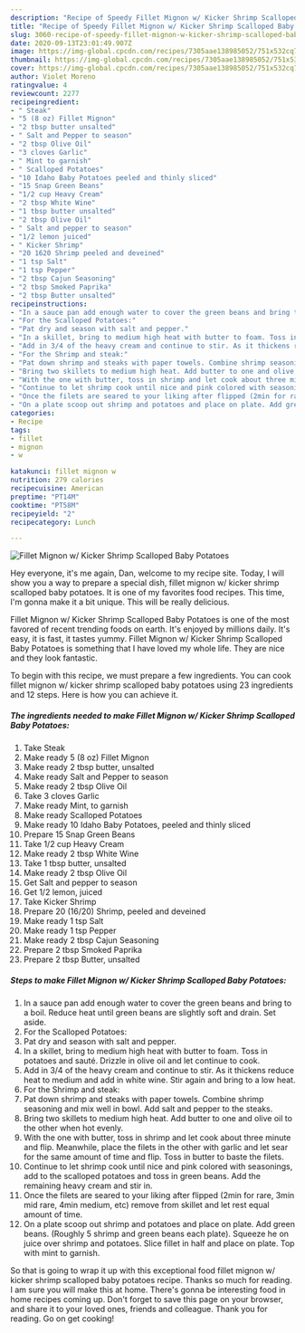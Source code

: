 ```yaml
---
description: "Recipe of Speedy Fillet Mignon w/ Kicker Shrimp Scalloped Baby Potatoes"
title: "Recipe of Speedy Fillet Mignon w/ Kicker Shrimp Scalloped Baby Potatoes"
slug: 3060-recipe-of-speedy-fillet-mignon-w-kicker-shrimp-scalloped-baby-potatoes
date: 2020-09-13T23:01:49.907Z
image: https://img-global.cpcdn.com/recipes/7305aae138985052/751x532cq70/fillet-mignon-w-kicker-shrimp-scalloped-baby-potatoes-recipe-main-photo.jpg
thumbnail: https://img-global.cpcdn.com/recipes/7305aae138985052/751x532cq70/fillet-mignon-w-kicker-shrimp-scalloped-baby-potatoes-recipe-main-photo.jpg
cover: https://img-global.cpcdn.com/recipes/7305aae138985052/751x532cq70/fillet-mignon-w-kicker-shrimp-scalloped-baby-potatoes-recipe-main-photo.jpg
author: Violet Moreno
ratingvalue: 4
reviewcount: 2277
recipeingredient:
- " Steak"
- "5 (8 oz) Fillet Mignon"
- "2 tbsp butter unsalted"
- " Salt and Pepper to season"
- "2 tbsp Olive Oil"
- "3 cloves Garlic"
- " Mint to garnish"
- " Scalloped Potatoes"
- "10 Idaho Baby Potatoes peeled and thinly sliced"
- "15 Snap Green Beans"
- "1/2 cup Heavy Cream"
- "2 tbsp White Wine"
- "1 tbsp butter unsalted"
- "2 tbsp Olive Oil"
- " Salt and pepper to season"
- "1/2 lemon juiced"
- " Kicker Shrimp"
- "20 1620 Shrimp peeled and deveined"
- "1 tsp Salt"
- "1 tsp Pepper"
- "2 tbsp Cajun Seasoning"
- "2 tbsp Smoked Paprika"
- "2 tbsp Butter unsalted"
recipeinstructions:
- "In a sauce pan add enough water to cover the green beans and bring to a boil. Reduce heat until green beans are slightly soft and drain. Set aside."
- "For the Scalloped Potatoes:"
- "Pat dry and season with salt and pepper."
- "In a skillet, bring to medium high heat with butter to foam. Toss in potatoes and sauté. Drizzle in olive oil and let continue to cook."
- "Add in 3/4 of the heavy cream and continue to stir. As it thickens reduce heat to medium and add in white wine. Stir again and bring to a low heat."
- "For the Shrimp and steak:"
- "Pat down shrimp and steaks with paper towels. Combine shrimp seasoning and mix well in bowl. Add salt and pepper to the steaks."
- "Bring two skillets to medium high heat. Add butter to one and olive oil to the other when hot evenly."
- "With the one with butter, toss in shrimp and let cook about three minute and flip. Meanwhile, place the filets in the other with garlic and let sear for the same amount of time and flip. Toss in butter to baste the filets."
- "Continue to let shrimp cook until nice and pink colored with seasonings, add to the scalloped potatoes and toss in green beans. Add the remaining heavy cream and stir in."
- "Once the filets are seared to your liking after flipped (2min for rare, 3min mid rare, 4min medium, etc) remove from skillet and let rest equal amount of time."
- "On a plate scoop out shrimp and potatoes and place on plate. Add green beans. (Roughly 5 shrimp and green beans each plate). Squeeze he on juice over shrimp and potatoes. Slice fillet in half and place on plate. Top with mint to garnish."
categories:
- Recipe
tags:
- fillet
- mignon
- w

katakunci: fillet mignon w 
nutrition: 279 calories
recipecuisine: American
preptime: "PT14M"
cooktime: "PT58M"
recipeyield: "2"
recipecategory: Lunch

---
```



![Fillet Mignon w/ Kicker Shrimp Scalloped Baby Potatoes](https://img-global.cpcdn.com/recipes/7305aae138985052/751x532cq70/fillet-mignon-w-kicker-shrimp-scalloped-baby-potatoes-recipe-main-photo.jpg)

Hey everyone, it's me again, Dan, welcome to my recipe site. Today, I will show you a way to prepare a special dish, fillet mignon w/ kicker shrimp scalloped baby potatoes. It is one of my favorites food recipes. This time, I'm gonna make it a bit unique. This will be really delicious.



Fillet Mignon w/ Kicker Shrimp Scalloped Baby Potatoes is one of the most favored of recent trending foods on earth. It's enjoyed by millions daily. It's easy, it is fast, it tastes yummy. Fillet Mignon w/ Kicker Shrimp Scalloped Baby Potatoes is something that I have loved my whole life. They are nice and they look fantastic.


To begin with this recipe, we must prepare a few ingredients. You can cook fillet mignon w/ kicker shrimp scalloped baby potatoes using 23 ingredients and 12 steps. Here is how you can achieve it.

<!--inarticleads1-->

##### The ingredients needed to make Fillet Mignon w/ Kicker Shrimp Scalloped Baby Potatoes:

1. Take  Steak
1. Make ready 5 (8 oz) Fillet Mignon
1. Make ready 2 tbsp butter, unsalted
1. Make ready  Salt and Pepper to season
1. Make ready 2 tbsp Olive Oil
1. Take 3 cloves Garlic
1. Make ready  Mint, to garnish
1. Make ready  Scalloped Potatoes
1. Make ready 10 Idaho Baby Potatoes, peeled and thinly sliced
1. Prepare 15 Snap Green Beans
1. Take 1/2 cup Heavy Cream
1. Make ready 2 tbsp White Wine
1. Take 1 tbsp butter, unsalted
1. Make ready 2 tbsp Olive Oil
1. Get  Salt and pepper to season
1. Get 1/2 lemon, juiced
1. Take  Kicker Shrimp
1. Prepare 20 (16/20) Shrimp, peeled and deveined
1. Make ready 1 tsp Salt
1. Make ready 1 tsp Pepper
1. Make ready 2 tbsp Cajun Seasoning
1. Prepare 2 tbsp Smoked Paprika
1. Prepare 2 tbsp Butter, unsalted




<!--inarticleads2-->

##### Steps to make Fillet Mignon w/ Kicker Shrimp Scalloped Baby Potatoes:

1. In a sauce pan add enough water to cover the green beans and bring to a boil. Reduce heat until green beans are slightly soft and drain. Set aside.
1. For the Scalloped Potatoes:
1. Pat dry and season with salt and pepper.
1. In a skillet, bring to medium high heat with butter to foam. Toss in potatoes and sauté. Drizzle in olive oil and let continue to cook.
1. Add in 3/4 of the heavy cream and continue to stir. As it thickens reduce heat to medium and add in white wine. Stir again and bring to a low heat.
1. For the Shrimp and steak:
1. Pat down shrimp and steaks with paper towels. Combine shrimp seasoning and mix well in bowl. Add salt and pepper to the steaks.
1. Bring two skillets to medium high heat. Add butter to one and olive oil to the other when hot evenly.
1. With the one with butter, toss in shrimp and let cook about three minute and flip. Meanwhile, place the filets in the other with garlic and let sear for the same amount of time and flip. Toss in butter to baste the filets.
1. Continue to let shrimp cook until nice and pink colored with seasonings, add to the scalloped potatoes and toss in green beans. Add the remaining heavy cream and stir in.
1. Once the filets are seared to your liking after flipped (2min for rare, 3min mid rare, 4min medium, etc) remove from skillet and let rest equal amount of time.
1. On a plate scoop out shrimp and potatoes and place on plate. Add green beans. (Roughly 5 shrimp and green beans each plate). Squeeze he on juice over shrimp and potatoes. Slice fillet in half and place on plate. Top with mint to garnish.




So that is going to wrap it up with this exceptional food fillet mignon w/ kicker shrimp scalloped baby potatoes recipe. Thanks so much for reading. I am sure you will make this at home. There's gonna be interesting food in home recipes coming up. Don't forget to save this page on your browser, and share it to your loved ones, friends and colleague. Thank you for reading. Go on get cooking!
